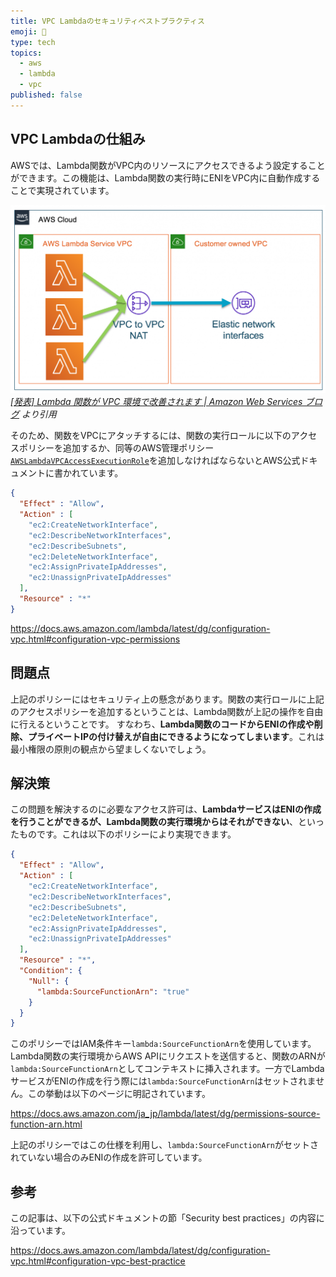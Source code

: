 ```yaml
---
title: VPC Lambdaのセキュリティベストプラクティス
emoji: 🔌
type: tech
topics:
  - aws
  - lambda
  - vpc
published: false
---
```


## VPC Lambdaの仕組み

AWSでは、Lambda関数がVPC内のリソースにアクセスできるよう設定することができます。この機能は、Lambda関数の実行時にENIをVPC内に自動作成することで実現されています。

![VPC Lambdaのアーキテクチャ](/images/lambda-vpc-security/architecture.png)
*[[発表] Lambda 関数が VPC 環境で改善されます | Amazon Web Services ブログ](https://aws.amazon.com/jp/blogs/news/announcing-improved-vpc-networking-for-aws-lambda-functions/) より引用*

そのため、関数をVPCにアタッチするには、関数の実行ロールに以下のアクセスポリシーを追加するか、同等のAWS管理ポリシー[`AWSLambdaVPCAccessExecutionRole`](https://docs.aws.amazon.com/ja_jp/aws-managed-policy/latest/reference/AWSLambdaVPCAccessExecutionRole.html)を追加しなければならないとAWS公式ドキュメントに書かれています。

```json
{
  "Effect" : "Allow",
  "Action" : [
    "ec2:CreateNetworkInterface",
    "ec2:DescribeNetworkInterfaces",
    "ec2:DescribeSubnets",
    "ec2:DeleteNetworkInterface",
    "ec2:AssignPrivateIpAddresses",
    "ec2:UnassignPrivateIpAddresses"
  ],
  "Resource" : "*"
}
```

https://docs.aws.amazon.com/lambda/latest/dg/configuration-vpc.html#configuration-vpc-permissions

## 問題点

上記のポリシーにはセキュリティ上の懸念があります。関数の実行ロールに上記のアクセスポリシーを追加するということは、Lambda関数が上記の操作を自由に行えるということです。
すなわち、**Lambda関数のコードからENIの作成や削除、プライベートIPの付け替えが自由にできるようになってしまいます**。これは最小権限の原則の観点から望ましくないでしょう。

## 解決策

この問題を解決するのに必要なアクセス許可は、**LambdaサービスはENIの作成を行うことができるが、Lambda関数の実行環境からはそれができない**、といったものです。これは以下のポリシーにより実現できます。

```json
{
  "Effect" : "Allow",
  "Action" : [
    "ec2:CreateNetworkInterface",
    "ec2:DescribeNetworkInterfaces",
    "ec2:DescribeSubnets",
    "ec2:DeleteNetworkInterface",
    "ec2:AssignPrivateIpAddresses",
    "ec2:UnassignPrivateIpAddresses"
  ],
  "Resource" : "*",
  "Condition": {
    "Null": {
      "lambda:SourceFunctionArn": "true"
    }
  }
}
```

このポリシーではIAM条件キー`lambda:SourceFunctionArn`を使用しています。
Lambda関数の実行環境からAWS APIにリクエストを送信すると、関数のARNが`lambda:SourceFunctionArn`としてコンテキストに挿入されます。一方でLambdaサービスがENIの作成を行う際には`lambda:SourceFunctionArn`はセットされません。この挙動は以下のページに明記されています。

https://docs.aws.amazon.com/ja_jp/lambda/latest/dg/permissions-source-function-arn.html

上記のポリシーではこの仕様を利用し、`lambda:SourceFunctionArn`がセットされていない場合のみENIの作成を許可しています。

## 参考

この記事は、以下の公式ドキュメントの節「Security best practices」の内容に沿っています。

https://docs.aws.amazon.com/lambda/latest/dg/configuration-vpc.html#configuration-vpc-best-practice
